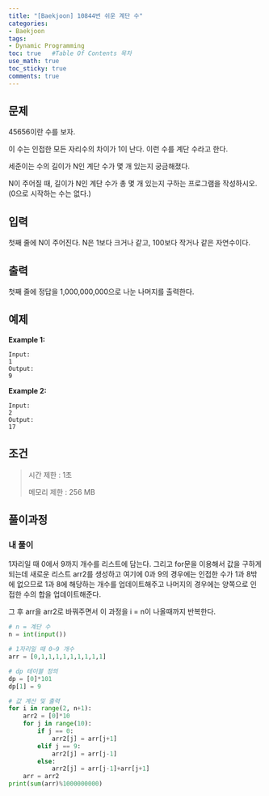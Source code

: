 ```yaml
---
title: "[Baekjoon] 10844번 쉬운 계단 수"
categories: 
- Baekjoon
tags:
- Dynamic Programming
toc: true   #Table Of Contents 목차 
use_math: true
toc_sticky: true
comments: true
---
```


## 문제

45656이란 수를 보자.

이 수는 인접한 모든 자리수의 차이가 1이 난다. 이런 수를 계단 수라고 한다.

세준이는 수의 길이가 N인 계단 수가 몇 개 있는지 궁금해졌다.

N이 주어질 때, 길이가 N인 계단 수가 총 몇 개 있는지 구하는 프로그램을 작성하시오. (0으로 시작하는 수는 없다.)

## 입력

첫째 줄에 N이 주어진다. N은 1보다 크거나 같고, 100보다 작거나 같은 자연수이다.

## 출력

첫째 줄에 정답을 1,000,000,000으로 나눈 나머지를 출력한다.

## 예제

**Example 1:**

```
Input: 
1
Output: 
9
```

**Example 2:**

```
Input:
2
Output:
17
```

## 조건

> 시간 제한 : 1초
>
> 메모리 제한 : 256 MB

## 풀이과정

### 내 풀이

1자리일 때 0에서 9까지 개수를 리스트에 담는다. 그리고 for문을 이용해서 값을 구하게 되는데 새로운 리스트 arr2를 생성하고 여기에 0과 9의 경우에는 인접한 수가 1과 8밖에 없으므로 1과 8에 해당하는 개수를 업데이트해주고 나머지의 경우에는 양쪽으로 인접한 수의 합을 업데이트해준다. 

그 후 arr을 arr2로 바꿔주면서 이 과정을 i = n이 나올때까지 반복한다.

```python
# n = 계단 수
n = int(input())

# 1자리일 때 0~9 개수
arr = [0,1,1,1,1,1,1,1,1,1]

# dp 테이블 정의
dp = [0]*101
dp[1] = 9

# 값 계산 및 출력
for i in range(2, n+1):
    arr2 = [0]*10
    for j in range(10):
        if j == 0:
            arr2[j] = arr[j+1]
        elif j == 9:
            arr2[j] = arr[j-1]
        else:
            arr2[j] = arr[j-1]+arr[j+1]
    arr = arr2
print(sum(arr)%1000000000)

```
